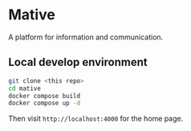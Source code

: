 # Mative

A platform for information and communication.

## Local develop environment

``` sh
git clone <this repo>
cd mative
docker compose build
docker compose up -d
```

Then visit `http://localhost:4000` for the home page.
